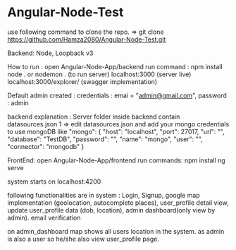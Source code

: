 # Angular-Node-Test


use following command to clone the repo. => git clone https://github.com/Hamza2080/Angular-Node-Test.git

Backend: Node, Loopback v3

How to run : open Angular-Node-App/backend run command : npm install node . or nodemon . (to run server) localhost:3000 (server live) localhost:3000/explorer/ (swagger implementation)

Default admin created : 
 credentials  : emai = "admin@gmail.com", password : admin

  backend explanation : 
  Server folder inside backend contain datasources.json 
  1 => edit datasources.json and add your mongo credentials to use mongoDB like 
  "mongo": {
  "host": "localhost",
  "port": 27017,
  "url": "",
  "database": "TestDB",
  "password": "",
  "name": "mongo",
  "user": "",
  "connector": "mongodb"
  }
   
FrontEnd: open Angular-Node-App/frontend run commands: npm install ng serve

system starts on localhost:4200

following functionalities are in system : 
Login, Signup, google map implementation (geolocation, autocomplete places),
user_profile detail view, update user_profile data (dob, location),
admin dashboard(only view by admin). email verification

on admin_dashboard map shows all users location in the system.
as admin is also a user so he/she also view user_profile page.
